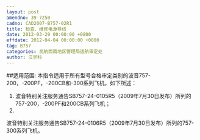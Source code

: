 ```yaml
---
layout: post
amendno: 39-7250
cadno: CAD2007-B757-02R1
title: 检查、维修电源导线
date: 2012-03-29 00:00:00 +0800
effdate: 2012-04-04 00:00:00 +0800
tag: B757
categories: 民航西南地区管理局适航审定处
author: 江学科
---
```


##适用范围:
本指令适用于所有型号合格审定类别的波音757-200，-200PF，-200CB和-300系列飞机，如下所述：
1. 波音特别关注服务通告SB757-24-0105R5（2009年7月30日发布）所列的757-200，-200PF和200CB系列飞机；
2.
波音特别关注服务通告SB757-24-0106R5（2009年7月30日发布）所列的757-300系列飞机。

